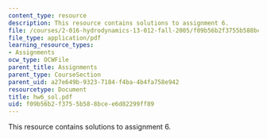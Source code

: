 ```yaml
---
content_type: resource
description: This resource contains solutions to assignment 6.
file: /courses/2-016-hydrodynamics-13-012-fall-2005/f09b56b2f3755b588bcee6d82299ff89_hw6_sol.pdf
file_type: application/pdf
learning_resource_types:
- Assignments
ocw_type: OCWFile
parent_title: Assignments
parent_type: CourseSection
parent_uid: a27e649b-9323-7184-f4ba-4b4fa758e942
resourcetype: Document
title: hw6_sol.pdf
uid: f09b56b2-f375-5b58-8bce-e6d82299ff89
---
```

This resource contains solutions to assignment 6.

